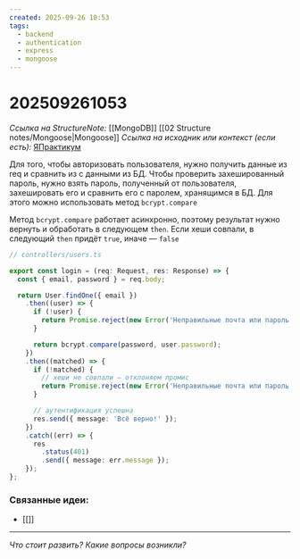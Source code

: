 ```yaml
---
created: 2025-09-26 10:53
tags:
  - backend
  - authentication
  - express
  - mongoose
---
```

# 202509261053
*Ссылка на StructureNote:* [[MongoDB]] [[02 Structure notes/Mongoose|Mongoose]]
*Ссылка на исходник или контекст (если есть):* [ЯПрактикум](https://practicum.yandex.ru/learn/backend-nodejs/courses/16b47298-e20d-4fde-9619-1ab305039a00/sprints/564238/topics/a4928f0d-5f69-4053-bea3-fa90d3a2a89f/lessons/24dcb381-2616-47de-ba41-18aacaa0df57/) 

Для того, чтобы авторизовать пользователя, нужно получить данные из req и сравнить из с данными из БД. Чтобы проверить захешированный пароль, нужно взять  пароль, полученный от пользователя, захешировать его и сравнить его с паролем, хранящимся в БД.
Для этого можно использовать метод `bcrypt.compare`

Метод `bcrypt.compare` работает асинхронно, поэтому результат нужно вернуть и обработать в следующем `then`. Если хеши совпали, в следующий `then` придёт `true`, иначе — `false`
```ts
// controllers/users.ts

export const login = (req: Request, res: Response) => {
  const { email, password } = req.body;

  return User.findOne({ email })
    .then((user) => {
      if (!user) {
        return Promise.reject(new Error('Неправильные почта или пароль'));
      }

      return bcrypt.compare(password, user.password);
    })
    .then((matched) => {
      if (!matched) {
        // хеши не совпали — отклоняем промис
        return Promise.reject(new Error('Неправильные почта или пароль'));
      }

      // аутентификация успешна
      res.send({ message: 'Всё верно!' });
    })
    .catch((err) => {
      res
        .status(401)
        .send({ message: err.message });
    });
};
```
### Связанные идеи:
* [[]]
---

*Что стоит развить? Какие вопросы возникли?*
